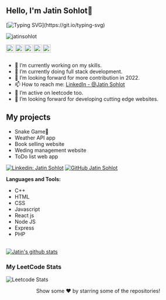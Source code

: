 ## Hello, I'm Jatin Sohlot👋

[![Typing SVG](https://readme-typing-svg.herokuapp.com?size=25&color=1A9AF7&lines=I'm+a+Full+Stack+devloper;+and+a+coder.)](https://git.io/typing-svg)

<p align="left"> <img src="https://komarev.com/ghpvc/?username=jatinsohlot&label=Views&color=blue&style=plastic" alt="jatinsohlot"/> </p>

<a href="https://www.linkedin.com/in/jatin-sohlot">
  <img align="left" alt="Jatin's Linkdein" width="22px" src="https://cdn.jsdelivr.net/npm/simple-icons@v3/icons/linkedin.svg" />
</a>
<a href="https://github.com/codedfilepile">
  <img align="left" alt="Jatin's Github" width="22px" src="https://cdn.jsdelivr.net/npm/simple-icons@v3/icons/github.svg" />
</a>
<a href="https://t.me/Levi_ackermen_012">
  <img align="left" alt="Jatin's Telegram" width="22px" src="https://cdn.jsdelivr.net/npm/simple-icons@v3/icons/telegram.svg" />
</a>
<a href="https://www.instagram.com/j3chaudhary/">
  <img align="left" alt="Jatin's Instagram" width="22px" src="https://cdn.jsdelivr.net/npm/simple-icons@v3/icons/instagram.svg" />
</a>
<a href="https://www.facebook.com/profile.php?viewas=100000686899395&id=100017073694135">
  <img align="left" alt="Jatin's Facebook" width="22px" src="https://cdn.jsdelivr.net/npm/simple-icons@v3/icons/facebook.svg" />
</a>

<br/>
<br/> 


- 🔭 I’m currently working on my skills.
- 🌱 I’m currently doing full stack development.
- 🤔 I’m looking forward for more contribution in 2022.
- 📫 How to reach me: [LinkedIn - @Jatin Sohlot](https://www.linkedin.com/in/jatin-sohlot)
- 🌱 I’m active on leetcode too.
- 🤔 I’m looking forward for developing cutting edge websites.

## My projects
- Snake Game🐍
- Weather API app
- Book selling website
- Weding management website
- ToDo list web app

[![Linkedin: Jatin Sohlot](https://img.shields.io/badge/-jatin-sohlot-blue?style=flat-square&logo=Linkedin&logoColor=white&link=https://www.linkedin.com/in/jatinsohlot/)](https://www.linkedin.com/in/jatinsohlot/)
[![GitHub Jatin Sohlot](https://img.shields.io/github/followers/codedfilepile?label=follow&style=social)](https://github.com/codedfilepile)


**Languages and Tools:**  
- C++
- HTML
- CSS
- Javascript
- React js
- Node JS
- Express
- PHP

<br/>
<a href="https://github.com/codedfilepile">
 <img align="center" src="https://github-readme-stats.vercel.app/api?username=codedfilepile&show_icons=true&theme=light&line_height=27" alt="Jatin's github stats"/>
</a>

### My LeetCode Stats
![Leetcode Stats](https://leetcode.card.workers.dev/?username=jatinsohlot)

<div align="center">
Show some ❤️ by starring some of the repositories!
</div>

